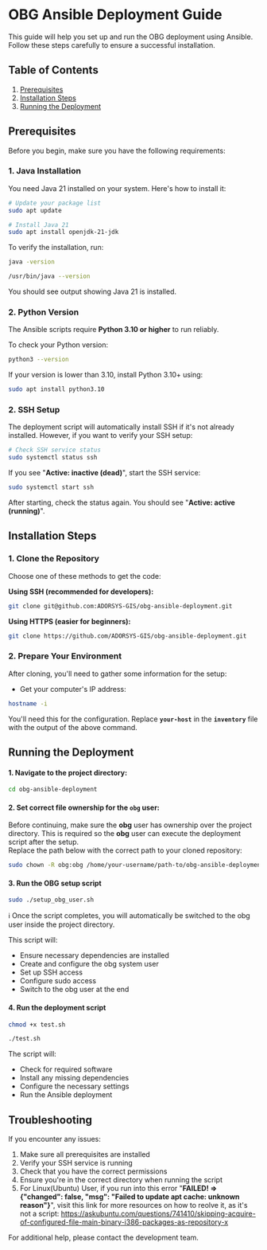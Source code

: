# OBG Ansible Deployment Guide

This guide will help you set up and run the OBG deployment using Ansible. Follow these steps carefully to ensure a successful installation.

## Table of Contents
1. [Prerequisites](#prerequisites)
2. [Installation Steps](#installation-steps)
3. [Running the Deployment](#running-the-deployment)

## Prerequisites

Before you begin, make sure you have the following requirements:

### 1. Java Installation
You need Java 21 installed on your system. Here's how to install it:

```bash
# Update your package list
sudo apt update

# Install Java 21
sudo apt install openjdk-21-jdk
```

To verify the installation, run:
```bash
java -version
```

```bash
/usr/bin/java --version
 ```

You should see output showing Java 21 is installed.

### 2. Python Version
The Ansible scripts require **Python 3.10 or higher** to run reliably.

To check your Python version:
```bash
python3 --version
```
If your version is lower than 3.10, install Python 3.10+ using:
```bash
sudo apt install python3.10
```

### 2. SSH Setup
The deployment script will automatically install SSH if it's not already installed. However, if you want to verify your SSH setup:

```bash
# Check SSH service status
sudo systemctl status ssh
```

If you see "**Active: inactive (dead)**", start the SSH service:
```bash
sudo systemctl start ssh
```

After starting, check the status again. You should see "**Active: active (running)**".

## Installation Steps

### 1. Clone the Repository
Choose one of these methods to get the code:

**Using SSH (recommended for developers):**
```bash
git clone git@github.com:ADORSYS-GIS/obg-ansible-deployment.git
```

**Using HTTPS (easier for beginners):**
```bash
git clone https://github.com/ADORSYS-GIS/obg-ansible-deployment.git
```

### 2. Prepare Your Environment

After cloning, you'll need to gather some information for the setup:

- Get your computer's IP address:
```bash
hostname -i
```
You'll need this for the configuration. Replace **```your-host```** in the **```inventory```** file with the output of the above command.

## Running the Deployment

#### 1. Navigate to the project directory:
```bash
cd obg-ansible-deployment
```

#### 2. Set correct file ownership for the **```obg```** user:
Before continuing, make sure the **obg** user has ownership over the project directory. This is required so the **obg** user can execute the deployment script after the setup. <br>
Replace the path below with the correct path to your cloned repository:
```bash
sudo chown -R obg:obg /home/your-username/path-to/obg-ansible-deployment
```

####  3. Run the OBG setup script
```bash
sudo ./setup_obg_user.sh
```
ℹ️ Once the script completes, you will automatically be switched to the obg user inside the project directory.

This script will:
- Ensure necessary dependencies are installed
- Create and configure the obg system user
- Set up SSH access
- Configure sudo access
- Switch to the obg user at the end

#### 4. Run the deployment script
```bash
chmod +x test.sh
```

```bash
./test.sh
```

The script will:
- Check for required software
- Install any missing dependencies
- Configure the necessary settings
- Run the Ansible deployment

## Troubleshooting

If you encounter any issues:
1. Make sure all prerequisites are installed
2. Verify your SSH service is running
3. Check that you have the correct permissions
4. Ensure you're in the correct directory when running the script
5. For Linux(Ubuntu) User, if you run into this error "**FAILED! => {"changed": false, "msg": "Failed to update apt cache: unknown reason"}**", visit this link for more resources on how to reolve it, as it's not a script: https://askubuntu.com/questions/741410/skipping-acquire-of-configured-file-main-binary-i386-packages-as-repository-x

For additional help, please contact the development team.
